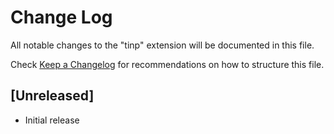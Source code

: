 # Change Log

All notable changes to the "tinp" extension will be documented in this file.

Check [Keep a Changelog](http://keepachangelog.com/) for recommendations on how to structure this file.

## [Unreleased]

- Initial release